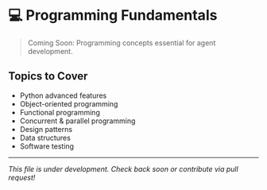 # 💻 Programming Fundamentals

> Coming Soon: Programming concepts essential for agent development.

## Topics to Cover

- Python advanced features
- Object-oriented programming
- Functional programming
- Concurrent & parallel programming
- Design patterns
- Data structures
- Software testing

---

*This file is under development. Check back soon or contribute via pull request!*